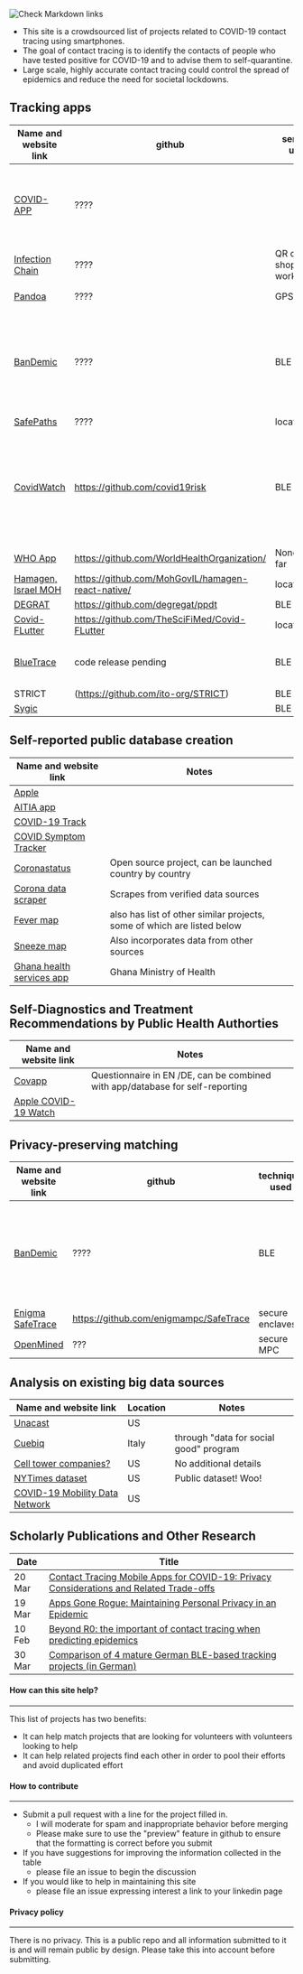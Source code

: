 ![Check Markdown links](https://github.com/shankari/covid-19-tracing-projects/workflows/Check%20Markdown%20links/badge.svg)

- This site is a crowdsourced list of projects related to COVID-19 contact tracing using smartphones.
- The goal of contact tracing is to identify the contacts of people who have tested positive for COVID-19 and to advise them to self-quarantine.
- Large scale, highly accurate contact tracing could control the spread of epidemics and reduce the need for societal lockdowns.


## Tracking apps

| Name and website link | github            | sensors used      | volunteer signup       | Notes |
|-----------------------|-------------------|-------------------|------------------------|-------|
| [COVID-APP](http://www.covid-app.de/) | ???? |       | http://www.covid-app.de/ | Privacy-preserving AI, Apheris AI collaborates w/ OpenMined |
| [Infection Chain ](???) | ???? | QR code at shops and workplaces      | https://devpost.com/software/infection-chain | |
| [Pandoa](https://pandoa.org/) | ???? | GPS      | https://devpost.com/software/08_pandoa-corona-virus-tracker | data on phone |
| [BanDemic](http://bandemic.app/) | ???? | BLE      | https://bandemic.app/kontakt/ | Privacy aware, randomized keys, data on phone, protocol for integration into other apps |
| [SafePaths](http://safepaths.mit.edu/) | ???? | location      | http://forms.gle/3fzhfJkq8kbF7uf89 | |
| [CovidWatch](https://www.covid-watch.org/) | https://github.com/covid19risk | BLE         | Scroll to the end of https://www.covid-watch.org/ | Direct link to collaborate page doesn't work because of missing key. Google analytics?  |
| [WHO App](https://spectrum.ieee.org/the-human-os/biomedical/devices/who-official-coronavirus-app-waze-covid19) | https://github.com/WorldHealthOrganization/ | None so far | https://github.com/WorldHealthOrganization/app/blob/master/docs/ONBOARDING.md | | 
| [Hamagen, Israel MOH](https://medium.com/proferosec-osm/hamagen-application-fighiting-the-corona-virus-4ecf55eb4f7c) | https://github.com/MohGovIL/hamagen-react-native/ | location | https://github.com/MohGovIL/hamagen-react-native/blob/master/CONTRIBUTING.md | |
| [DEGRAT](https://github.com/degregat/ppdt) | https://github.com/degregat/ppdt | BLE | ??? | | 
| [Covid-FLutter](https://classworkdecjan.blogspot.com/2020/03/covid-project.html) | https://github.com/TheSciFiMed/Covid-FLutter | location      | http://bit.ly/Covid-Slack | |
| [BlueTrace](https://bluetrace.io/) | code release pending | BLE | ??? | press release only, no code yet |
| STRICT | (https://github.com/ito-org/STRICT) | BLE | | |
| [Sygic](https://www.sygic.com/press/code-vs-corona-volunteers-and-developers-from-slovakia-are-offering-everyone-covid-19-app-for-free-as-open-source-software#) | | BLE | | |


## Self-reported public database creation

| Name and website link | Notes |
|-----------------------|-------|
| [Apple](https://apps.apple.com/us/story/id1504771847) | |
| [AITIA app](https://aitia.app/user/register#) |  |
| [COVID-19 Track](https://covid-19-track.com/) |  | 
| [COVID Symptom Tracker](https://covid.joinzoe.com/) | |
| [Coronastatus](https://github.com/BustByte/coronastatus) | Open source project, can be launched country by country |
| [Corona data scraper](https://coronadatascraper.com/#home) | Scrapes from verified data sources |
| [Fever map](https://gitlab.com/fevermap/fevermap/-/issues/1) | also has list of other similar projects, some of which are listed below |
| [Sneeze map](https://sneezemap.com/) | Also incorporates data from other sources |
| [Ghana health services app](https://play.google.com/store/apps/details?id=com.kt.gepp.and) | Ghana Ministry of Health | 


## Self-Diagnostics and Treatment Recommendations by Public Health Authorties

| Name and website link | Notes |
|-----------------------|-------|
| [Covapp](https://covapp.charite.de/) | Questionnaire in EN /DE, can be combined with app/database for self-reporting |
| [Apple COVID-19 Watch](https://www.apple.com/newsroom/2020/03/apple-releases-new-covid-19-app-and-website-based-on-CDC-guidance/) | |


## Privacy-preserving matching

| Name and website link | github | technique used | volunteer signup | Notes |
|-----------------------|--------|----------------|------------------|-------|
| [BanDemic](http://bandemic.app/) | ???? | BLE      | https://bandemic.app/kontakt/ | Privacy aware, randomized keys, data on phone, protocol for integration into other apps |
| [Enigma SafeTrace](https://blog.enigma.co/safetrace-privacy-preserving-contact-tracing-for-covid-19-c5ae8e1afa93) | https://github.com/enigmampc/SafeTrace | secure enclaves | https://github.com/enigmampc/SafeTrace/blob/master/CONTRIBUTE.md | |
| [OpenMined](http://openmined.org) | ??? | secure MPC | ??? | |


## Analysis on existing big data sources

| Name and website link | Location  | Notes |
|-----------------------|-----------|-------|
| [Unacast](https://www.washingtonpost.com/technology/2020/03/24/social-distancing-maps-cellphone-location/) | US |  |
| [Cuebiq](https://www.cuebiq.com/about/data-for-good/) | Italy | through "data for social good" program | 
| [Cell tower companies?](https://twitter.com/nikete/status/1242820006938914822) | US | No additional details |
| [NYTimes dataset](https://github.com/nytimes/covid-19-data) | US | Public dataset! Woo! |
| [COVID-19 Mobility Data Network](https://www.covid19mobility.org/) | US | |

## Scholarly Publications and Other Research

| Date | Title |
|------|-------|
| 20 Mar | [Contact Tracing Mobile Apps for COVID-19: Privacy Considerations and Related Trade-offs](https://arxiv.org/abs/2003.11511) |
| 19 Mar | [Apps Gone Rogue: Maintaining Personal Privacy in an Epidemic](https://arxiv.org/abs/2003.08567) |
| 10 Feb | [Beyond R0: the important of contact tracing when predicting epidemics](https://arxiv.org/abs/2002.04004) |
| 30 Mar | [Comparison of 4 mature German BLE-based tracking projects (in German)](https://linus-neumann.de/2020/03/corona-apps-sinn-und-unsinn-von-tracking/)


#### How can this site help?
------
This list of projects has two benefits:
- It can help match projects that are looking for volunteers with volunteers looking to help
- It can help related projects find each other in order to pool their efforts and avoid duplicated effort

#### How to contribute
------
- Submit a pull request with a line for the project filled in.
  - I will moderate for spam and inappropriate behavior before merging
  - Please make sure to use the "preview" feature in github to ensure that the formatting is correct before you submit
- If you have suggestions for improving the information collected in the table
  - please file an issue to begin the discussion
- If you would like to help in maintaining this site
  - please file an issue expressing interest a link to your linkedin page
  

#### Privacy policy
------
There is no privacy. This is a public repo and all information submitted to it is and will remain public by design. Please take this into account before submitting.
